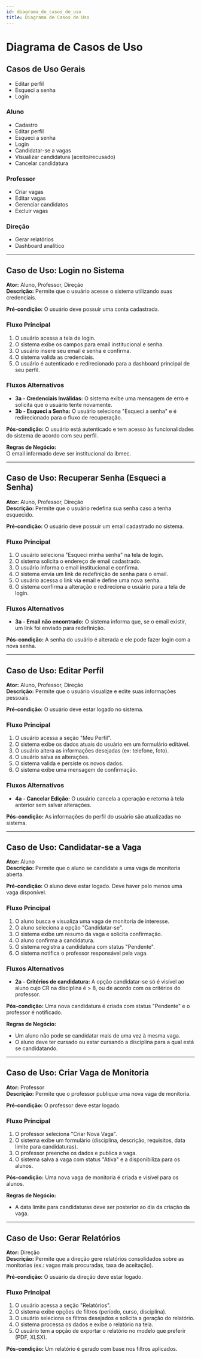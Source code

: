 ```yaml
---
id: diagrama_de_casos_de_uso
title: Diagrama de Casos de Uso
---
```


# Diagrama de Casos de Uso

## Casos de Uso Gerais

- Editar perfil
- Esqueci a senha
- Login

### Aluno

- Cadastro
- Editar perfil
- Esqueci a senha
- Login
- Candidatar-se a vagas
- Visualizar candidatura (aceito/recusado)
- Cancelar candidatura

### Professor

- Criar vagas
- Editar vagas
- Gerenciar candidatos
- Excluir vagas

### Direção

- Gerar relatórios
- Dashboard analítico

---

## Caso de Uso: Login no Sistema

**Ator:** Aluno, Professor, Direção  
**Descrição:** Permite que o usuário acesse o sistema utilizando suas credenciais.

**Pré-condição:** O usuário deve possuir uma conta cadastrada.

### Fluxo Principal

1. O usuário acessa a tela de login.
2. O sistema exibe os campos para email institucional e senha.
3. O usuário insere seu email e senha e confirma.
4. O sistema valida as credenciais.
5. O usuário é autenticado e redirecionado para a dashboard principal de seu perfil.

### Fluxos Alternativos

- **3a - Credenciais Inválidas:** O sistema exibe uma mensagem de erro e solicita que o usuário tente novamente.
- **3b - Esqueci a Senha:** O usuário seleciona "Esqueci a senha" e é redirecionado para o fluxo de recuperação.

**Pós-condição:** O usuário está autenticado e tem acesso às funcionalidades do sistema de acordo com seu perfil.

**Regras de Negócio:**  
O email informado deve ser institucional da ibmec.

---

## Caso de Uso: Recuperar Senha (Esqueci a Senha)

**Ator:** Aluno, Professor, Direção  
**Descrição:** Permite que o usuário redefina sua senha caso a tenha esquecido.

**Pré-condição:** O usuário deve possuir um email cadastrado no sistema.

### Fluxo Principal

1. O usuário seleciona "Esqueci minha senha" na tela de login.
2. O sistema solicita o endereço de email cadastrado.
3. O usuário informa o email institucional e confirma.
4. O sistema envia um link de redefinição de senha para o email.
5. O usuário acessa o link via email e define uma nova senha.
6. O sistema confirma a alteração e redireciona o usuário para a tela de login.

### Fluxos Alternativos

- **3a - Email não encontrado:** O sistema informa que, se o email existir, um link foi enviado para redefinição.

**Pós-condição:** A senha do usuário é alterada e ele pode fazer login com a nova senha.

---

## Caso de Uso: Editar Perfil

**Ator:** Aluno, Professor, Direção  
**Descrição:** Permite que o usuário visualize e edite suas informações pessoais.

**Pré-condição:** O usuário deve estar logado no sistema.

### Fluxo Principal

1. O usuário acessa a seção "Meu Perfil".
2. O sistema exibe os dados atuais do usuário em um formulário editável.
3. O usuário altera as informações desejadas (ex: telefone, foto).
4. O usuário salva as alterações.
5. O sistema valida e persiste os novos dados.
6. O sistema exibe uma mensagem de confirmação.

### Fluxos Alternativos

- **4a - Cancelar Edição:** O usuário cancela a operação e retorna à tela anterior sem salvar alterações.

**Pós-condição:** As informações do perfil do usuário são atualizadas no sistema.

---

## Caso de Uso: Candidatar-se a Vaga

**Ator:** Aluno  
**Descrição:** Permite que o aluno se candidate a uma vaga de monitoria aberta.

**Pré-condição:** O aluno deve estar logado. Deve haver pelo menos uma vaga disponível.

### Fluxo Principal

1. O aluno busca e visualiza uma vaga de monitoria de interesse.
2. O aluno seleciona a opção "Candidatar-se".
3. O sistema exibe um resumo da vaga e solicita confirmação.
4. O aluno confirma a candidatura.
5. O sistema registra a candidatura com status "Pendente".
6. O sistema notifica o professor responsável pela vaga.

### Fluxos Alternativos

- **2a - Critérios de candidatura:** A opção candidatar-se só é visível ao aluno cujo CR na disciplina é > 8, ou de acordo com os critérios do professor.

**Pós-condição:** Uma nova candidatura é criada com status "Pendente" e o professor é notificado.

**Regras de Negócio:**

- Um aluno não pode se candidatar mais de uma vez à mesma vaga.
- O aluno deve ter cursado ou estar cursando a disciplina para a qual está se candidatando.

---

## Caso de Uso: Criar Vaga de Monitoria

**Ator:** Professor  
**Descrição:** Permite que o professor publique uma nova vaga de monitoria.

**Pré-condição:** O professor deve estar logado.

### Fluxo Principal

1. O professor seleciona "Criar Nova Vaga".
2. O sistema exibe um formulário (disciplina, descrição, requisitos, data limite para candidaturas).
3. O professor preenche os dados e publica a vaga.
4. O sistema salva a vaga com status "Ativa" e a disponibiliza para os alunos.

**Pós-condição:** Uma nova vaga de monitoria é criada e visível para os alunos.

**Regras de Negócio:**

- A data limite para candidaturas deve ser posterior ao dia da criação da vaga.

---

## Caso de Uso: Gerar Relatórios

**Ator:** Direção  
**Descrição:** Permite que a direção gere relatórios consolidados sobre as monitorias (ex.: vagas mais procuradas, taxa de aceitação).

**Pré-condição:** O usuário da direção deve estar logado.

### Fluxo Principal

1. O usuário acessa a seção "Relatórios".
2. O sistema exibe opções de filtros (período, curso, disciplina).
3. O usuário seleciona os filtros desejados e solicita a geração do relatório.
4. O sistema processa os dados e exibe o relatório na tela.
5. O usuário tem a opção de exportar o relatório no modelo que preferir (PDF, XLSX).

**Pós-condição:** Um relatório é gerado com base nos filtros aplicados.